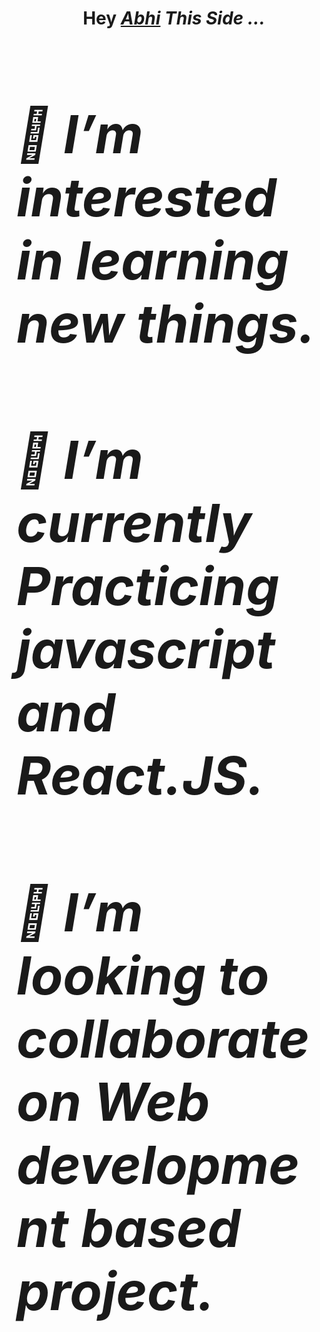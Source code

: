<h1 align="center">Hey <a href="https://github.com/AbhiSingh58"><em>Abhi<em></a> This Side ...<h1>
<!-- <hr> -->
<div align="left">  
  <h2>👀 I’m interested in learning new things.</h2>
  <h2>🌱 I’m currently Practicing javascript and React.JS.</h2>
  <h2>💞️ I’m looking to collaborate on Web development based project.</h2>
</div>  

<!---
AbhiSingh58/AbhiSingh58 is a ✨ special ✨ repository because its `README.md` (this file) appears on your GitHub profile.
You can click the Preview link to take a look at your changes.
--->


<!-- <h1><em>Contact Me .. <em><h1> -->


